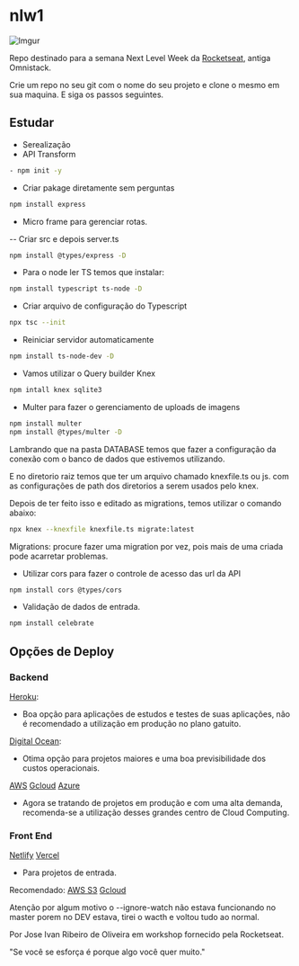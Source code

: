 # nlw1

![Imgur](https://i.imgur.com/agf76lb.jpg)

Repo destinado para a semana Next Level Week da [Rocketseat](https://rocketseat.com.br/), antiga Omnistack.

Crie um repo no seu git com o nome do seu projeto e clone o mesmo em sua maquina. E siga os passos seguintes.

## Estudar

- Serealização
- API Transform

```bash
- npm init -y
```

- Criar pakage diretamente sem perguntas

```bash
npm install express
```

- Micro frame para gerenciar rotas.

-- Criar src e depois server.ts

```bash
npm install @types/express -D
```

- Para o node ler TS temos que instalar:

```bash
npm install typescript ts-node -D
```

- Criar arquivo de configuração do Typescript

```bash
npx tsc --init
```

- Reiniciar servidor automaticamente

```bash
npm install ts-node-dev -D
```

- Vamos utilizar o Query builder Knex

```bash
npm intall knex sqlite3
```

- Multer para fazer o gerenciamento de uploads de imagens

```bash
npm install multer
npm install @types/multer -D
```

Lambrando que na pasta DATABASE temos que fazer a configuração da conexão com o banco de dados que estivemos utilizando.

E no diretorio raiz temos que ter um arquivo chamado knexfile.ts ou js. com as configurações de path dos diretorios a serem usados pelo knex.

Depois de ter feito isso e editado as migrations, temos utilizar o comando abaixo:

```bash
npx knex --knexfile knexfile.ts migrate:latest
```

Migrations: procure fazer uma migration por vez, pois mais de uma criada pode acarretar problemas.

- Utilizar cors para fazer o controle de acesso das url da API

```bash
npm install cors @types/cors
```

- Validação de dados de entrada.

```bash
npm install celebrate
```

## Opções de Deploy

### Backend
[Heroku](https://www.heroku.com/#):
- Boa opção para aplicações de estudos e testes de suas aplicações, não é recomendado a utilização em produção no plano gatuito.

[Digital Ocean](https://www.digitalocean.com/):
- Otima opção para projetos maiores e uma boa previsibilidade dos custos operacionais.

[AWS](https://aws.amazon.com/pt/)
[Gcloud](https://cloud.google.com/?hl=pt-br)
[Azure](https://azure.microsoft.com/pt-br/)
- Agora se tratando de projetos em produção e com uma alta demanda, recomenda-se a utilização desses grandes centro de Cloud Computing.

### Front End

[Netlify](https://www.netlify.com/)
[Vercel](https://vercel.com/)

- Para projetos de entrada.

Recomendado:
[AWS S3](https://aws.amazon.com/pt/s3/)
[Gcloud](https://cloud.google.com/storage)

Atenção por algum motivo o --ignore-watch não estava funcionando no master porem no DEV estava, tirei o wacth e voltou tudo ao normal.

Por Jose Ivan Ribeiro de Oliveira em workshop fornecido pela Rocketseat.

"Se você se esforça é porque algo você quer muito."
